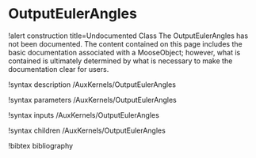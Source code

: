<!-- MOOSE Documentation Stub: Remove this when content is added. -->

# OutputEulerAngles

!alert construction title=Undocumented Class
The OutputEulerAngles has not been documented. The content contained on this page
includes the basic documentation associated with a MooseObject; however, what is contained is
ultimately determined by what is necessary to make the documentation clear for users.

!syntax description /AuxKernels/OutputEulerAngles

!syntax parameters /AuxKernels/OutputEulerAngles

!syntax inputs /AuxKernels/OutputEulerAngles

!syntax children /AuxKernels/OutputEulerAngles

!bibtex bibliography
